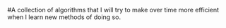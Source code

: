 #A collection of algorithms that I will try to make over time more efficient when I learn new methods of doing so.
